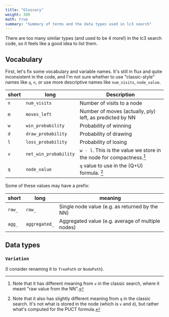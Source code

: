 ```yaml
---
title: "Glossary"
weight: 300
math: true
summary: "Summary of terms and the data types used in lc3 search"
---
```


There are too many similar types (and used to be 4 more!) in the lc3 search
code, so it feels like a good idea to list them.

## Vocabulary

First, let's fix some vocabulary and variable names. It's still in flux and
quite inconsistent in the code, and I'm not sure whether to use "classic-style"
names like `q`, `n`, or use more descriptive names like `num_visits`,
`node_value`.

| short | long                  | Description                                                          |
| ----- | --------------------- | -------------------------------------------------------------------- |
| `n`   | `num_visits`          | Number of visits to a node                                           |
| `m`   | `moves_left`          | Number of moves (actually, ply) left, as predicted by NN             |
| `w`   | `win_probability`     | Probability of winning                                               |
| `d`   | `draw_probability`    | Probability of drawing                                               |
| `l`   | `loss_probability`    | Probability of losing                                                |
| `v`   | `net_win_probability` | `w - l`. This is the value we store in the node for compactness.[^1] |
| `q`   | `node_value`          | `q` value to use in the \(Q+U\) formula. [^2]                        |

Some of these values may have a prefix:

| short  | long          | meaning                                           |
| ------ | ------------- | ------------------------------------------------- |
| `raw_` | `raw_`        | Single node value (e.g. as returned by the NN)    |
| `agg_` | `aggregated_` | Aggregated value (e.g. average of multiple nodes) |

## Data types

### `Variation`

(I consider renaming it to `TreePath` or `NodePath`).

[^1]: Note that it has different meaning from `v` in the classic search, where
it meant "raw value from the NN".

[^2]: Note that it also has slightly different
meaning from `q` in the classic search. It's not what is stored in the node
(which is `v` and `d`), but rather what's computed for the PUCT formula.
